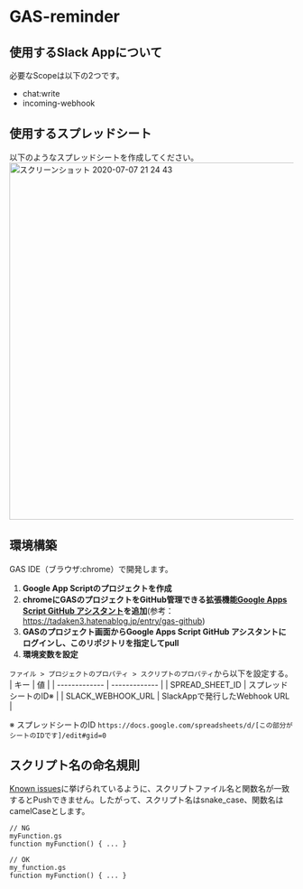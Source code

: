 # GAS-reminder

## 使用するSlack Appについて
必要なScopeは以下の2つです。
- chat:write
- incoming-webhook

## 使用するスプレッドシート
以下のようなスプレッドシートを作成してください。
<img width="633" alt="スクリーンショット 2020-07-07 21 24 43" src="https://user-images.githubusercontent.com/49185403/86781287-a7bd8980-c098-11ea-8aaa-8aa18c0d6090.png">

## 環境構築
GAS IDE（ブラウザ:chrome）で開発します。
1. **Google App Scriptのプロジェクトを作成**
2. **chromeにGASのプロジェクトをGitHub管理できる拡張機能[Google Apps Script GitHub アシスタント](https://chrome.google.com/webstore/detail/google-apps-script-github/lfjcgcmkmjjlieihflfhjopckgpelofo)を追加**(参考： https://tadaken3.hatenablog.jp/entry/gas-github)
3. **GASのプロジェクト画面からGoogle Apps Script GitHub アシスタントにログインし、このリポジトリを指定してpull**
4. **環境変数を設定**

```ファイル > プロジェクトのプロパティ > スクリプトのプロパティ```から以下を設定する。
| キー | 値 |
| ------------- | ------------- |
| SPREAD_SHEET_ID | スプレッドシートのID※ |
| SLACK_WEBHOOK_URL | SlackAppで発行したWebhook URL |

※ スプレッドシートのID
```https://docs.google.com/spreadsheets/d/[この部分がシートのIDです]/edit#gid=0```

## スクリプト名の命名規則
[Known issues](https://github.com/leonhartX/gas-github#5known-issues)に挙げられているように、スクリプトファイル名と関数名が一致するとPushできません。したがって、スクリプト名はsnake_case、関数名はcamelCaseとします。
```
// NG
myFunction.gs
function myFunction() { ... }

// OK
my_function.gs
function myFunction() { ... }
```
